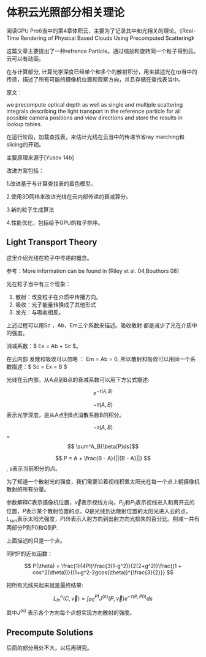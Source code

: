 # 体积云光照部分相关理论

阅读GPU Pro6当中的第4章体积云，主要为了记录其中和光相关的理论。《Real-Time Rendering  of Physical Based Clouds Using Precomputed Scattering》

这篇文章主要提出了一种refrence Particle。通过缩放和旋转同一个粒子得到云。云可以有动画。

在与计算部分, 计算光学深度已经单个和多个的散射积分，用来描述光在rp当中的传递，描述了所有可能的摄像机位置和观察方向，并且存储在查找表当中。

原文：

we precompute optical depth as well as single and multiple scattering integrals describing the light transport in the reference particle for all possible camera positions and
view directions and store the results in lookup tables. 

在运行阶段，加载查找表，来估计光线在云当中的传递节省ray marching和slicing的开销。

主要原理来源于[Yusov 14b] 

改进方案包括：

1.改进基于与计算查找表的着色模型。

2.使用3D网格来改进光线在云内部传递的衰减算分。

3.新的粒子生成算法

4.性能优化，包括给予GPU的粒子排序。

## Light Transport Theory

这里介绍光线在粒子中传递的概念。

参考：More information can be found in [Riley et al. 04,Bouthors 08] 

光在粒子当中有三个现象：

1. 散射：改变粒子在介质中传播方向。
2. 吸收：光子能量转换成了其他形式
3. 发光：与吸收相反。

上述过程可以用Sc ，Ab，Em三个系数来描述。吸收散射 都是减少了光在介质中的强度。

消减系数：$ Ex = Ab + Sc $。

在云内部 发散和吸收可以忽略 ： Em = Ab = 0, 所以散射和吸收可以用同一个系数描述：$ Sc  = Ex = B $

 光线在云内部，从A点到B点的衰减系数可以用下方公式描述:

$$ e^{-\tau(A,B)}$$

$$ -\tau(A,B) $$ 表示光学深度，是从A点到B点消散系数B的积分。

$$ -\tau(A,B) $$ = $$ \sum^A_B{\beta(P)ds}$$

$$ P = A + \frac{B - A}{||{B - A}||}  $$, s表示当前积分的点。

为了知道一个散射光的强度，我们需要沿着视线积累太阳光在每一个点上朝摄像机散射的所有分量。

参数解释$C$表示摄像机位置，$\vec v$表示视线方向，$P_0$和$P_1$表示视线进入和离开云的位置，$P$表示某个散射位置的点，$Q$是光线到达散射位置的太阳光进入云的点。$L_{sun}$表示太阳光强度，$P(\theta)$表示入射方向到出射方向光损失的百分比。削减一共有两部分P到P0和Q到P.

上面描述的只是一个点。

同时P的近似函数：

$$ P(\theta) = \frac{1}{4PI}\frac{3(1-g^2)}{2(2+g^2)}\frac{(1 + cos^2(\theta))}{(1+g^2-2gcos(\theta))^{\frac{3}{2}}} $$

把所有光线夹起来就是最终结果:

$$L^n_{In}(C,\vec v)=\int_{P0}^{P1}J^{(n)}(P,\vec v)e^{-\tau(P,P0)}ds$$

其中$J^{(n)}$ 表示各个方向每个点想实现方向散射的强度。

## Precompute Solutions

后面的部分用处不大，以后再研究。






















